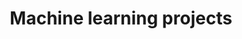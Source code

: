 ---
title: "Machine learning projects"
permalink: /machine-learning-projects/
layout: categories
author_profile: true
---
